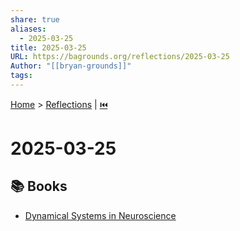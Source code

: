 ```yaml
---
share: true
aliases:
  - 2025-03-25
title: 2025-03-25
URL: https://bagrounds.org/reflections/2025-03-25
Author: "[[bryan-grounds]]"
tags: 
---
```

[Home](../index.md) > [Reflections](./index.md) | [⏮️](./2025-03-24.md)  
# 2025-03-25  
## 📚 Books  
- [Dynamical Systems in Neuroscience](../books/dynamical-systems-in-neuroscience.md)  
